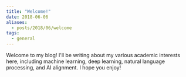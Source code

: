 ```yaml
---
title: "Welcome!"
date: 2018-06-06
aliases:
  - posts/2018/06/welcome
tags:
  - general
---
```


Welcome to my blog! I'll be writing about my various academic interests here, including machine learning, deep learning, natural language processing, and AI alignment. I hope you enjoy!
